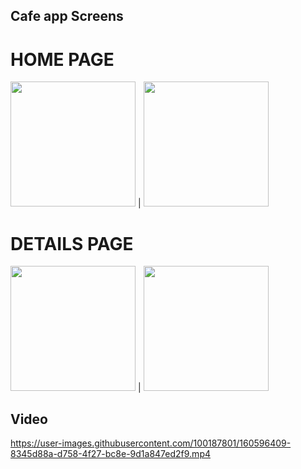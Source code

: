 ## Cafe app Screens


# HOME PAGE
<img src="https://user-images.githubusercontent.com/100187801/160598484-cfe651ae-71c6-4992-b2e5-899673004537.jpg" width="200"> | <img src="https://user-images.githubusercontent.com/100187801/160597715-7c366da5-22d5-4838-b252-fa962964bf87.jpg" width="200">

# DETAILS PAGE
<img src="https://user-images.githubusercontent.com/100187801/160597678-9f9d7855-d593-4c76-a16b-6d5edae45b94.jpg" width="200"> | <img src="https://user-images.githubusercontent.com/100187801/160597696-fea9e843-bb92-4d16-83a7-5a83061508c1.jpg" width="200">


## Video


https://user-images.githubusercontent.com/100187801/160596409-8345d88a-d758-4f27-bc8e-9d1a847ed2f9.mp4


